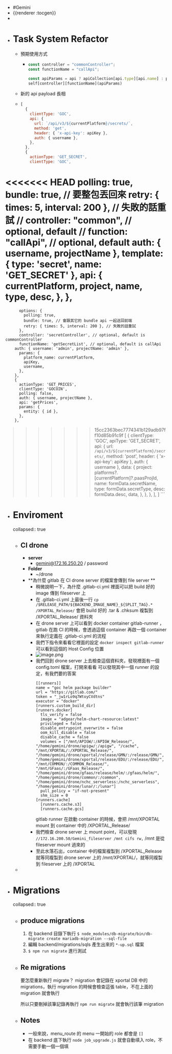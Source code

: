 - #Gemini
- {{renderer :tocgen}}
-
- # Task System Refactor
	- 預期使用方式
		- ```javascript
		  const controller = "commonController";
		  const functionName = "callApi";
		  
		  const apiParams = api ? apiCollection[api.type][api.name] : params;
		  self[controller][functionName](apiParams)
		  
		  
		  ```
	- 新的 api payload 長相
	- ```javascript
	  [
	    {
	      clientType: 'GOC',
	      api: {
	        url: `/api/v3/${currentPlatform}/secrets/`,
	        method: 'get',
	        header: { 'x-api-key': apiKey },
	        auth: { username },
	      },
	    },
	    {
	      actionType: 'GET_SECRET',
	      clientType: 'GOC',
<<<<<<< HEAD
	      polling: true,
	      bundle: true,  // 要整包丟回來
	      retry: { times: 5, interval: 200 }, // 失敗的話重試
	      // controller: "common", // optional, default
	      // function: "callApi", // optional, default
	      auth: { username, projectName },
	      template: { type: 'secret', name: 'GET_SECRET' },
	      api: {
	        currentPlatform,
	        project,
	        name,
	        type,
	        desc,
	      },
	    },
=======
	      options: {
	        polling: true,
	        bundle: true, // 會跟其它的 bundle api 一起送回前端
	        retry: { times: 5, interval: 200 }, // 失敗的話重試
	      },
	      controller: 'secretController', // optional, default is commonController
	      functionName: 'getSecretList', // optional, default is callApi
	  	auth: { username: 'admin', projectName: 'admin' },
	      params: {
	        platform_name: currentPlatform,
	        apiKey,
	        username,
	      },
	    },
	    {
	      actionType: 'GET_PRICES',
	      clientType: 'GOCOIN',
	      polling: false,
	      auth: { username, projectName },
	      api: 'getPrices',
	      params: {
	        entity: { id },
	      },
	    },
>>>>>>> 15cc2363bec7774341b129adb97ff10d85b91c9f
	    [
	      {
	        clientType: 'GOC',
	        apiType: 'GET_SECRET',
	        api: {
	          url: `/api/v3/${currentPlatform}/secrets/`,
	          method: 'post',
	          header: { 'x-api-key': apiKey },
	          auth: { username },
	          data: {
	            project: platforms?.[currentPlatform]?.paasProjId,
	            name: formData.secretName,
	            type: formData.secretType,
	            desc: formData.desc,
	            data,
	          },
	        },
	      },
	    ],
	  ]
	  ```
- # Enviroment
  collapsed:: true
	- ## CI drone
		- **server**
			- gemini@172.16.250.20 / password
		- **Folder**
			- ~/drone
		- **為什麼 gitlab 在 CI drone server 的檔案會傳到 file server **
			- 稍微說明一下，為什麼 .gitlab-ci.yml 裡面可以把 build 好的 image 傳到 fileserver 上
			- 在 .gitlab-ci.yml 上最後一行
			  `cp /$RELEASE_PATH/${BACKEND_IMAGE_NAME}_${SPLIT_TAG}.* /XPORTAL_Release/`
			  會把 build 好的 .tar & .chksum 複製到 /XPORTAL_Release/ 資料夾
			- 在 drone server 上可以看到 docker container gitlab-runner ，gitlab 在跑 CI 的時候，會透過這個 container 再啟一個 container 來執行定義在 .gitlab-ci.yml 的流程
			- 我們下指令來看看它裡面的設定 `docker inspect gitlab-runner`
			  可以看到這個的 Host Config 位置
			- ![image.png](../assets/image_1657159066036_0.png)
			- 我們回到 drone server 上去檢查這個資料夾，發現裡面有一個 config.toml 檔案，打開來看看
			  可以發現其中一個 runner 的設定，有我們要的答案
			  ```
			  [[runners]]
			  name = "goc helm package builder"
			  url = "https://gitlab.com/"
			  token = "_jw1rLo9q7WtoyCVdtns"
			  executor = "docker"
			  [runners.custom_build_dir]
			  [runners.docker]
			    tls_verify = false
			    image = "adgear/helm-chart-resource:latest"
			    privileged = false
			    disable_entrypoint_overwrite = false
			    oom_kill_disable = false
			    disable_cache = false
			    volumes = ["/mnt/APIGW/:/APIGW_Release/", "/home/gemini/drone/apigw/:/apigw", "/cache", "/mnt/XPORTAL/:/XPORTAL_Release/", "/home/gemini/drone/xportal/release/GMN/:/release/GMN/", "/home/gemini/drone/xportal/release/EDU/:/release/EDU/", "/mnt/COMMON/:/COMMON_Release/", "/mnt/GFaas/:/GFaas_Release/", "/home/gemini/drone/gfaas/release/helm/:/gfaas/helm/", "/home/gemini/drone/common/:/common", "/home/gemini/drone/nchc_serverless:/nchc_serverless", "/home/gemini/drone/lunar/:/lunar"]
			    pull_policy = "if-not-present"
			    shm_size = 0
			  [runners.cache]
			    [runners.cache.s3]
			    [runners.cache.gcs]
			  ```
			  gitlab runner 在啟動 container 的時候，會把 /mnt/XPORTAL mount 到 container 中的 /XPORTAL_Release/
			- 我們檢查 drone server 上 mount point，可以發現
			  `//172.16.200.50/Gemini_fileserver /mnt cifs rw,`
			  /mnt 是從 fileserver mount 過來的
			- 至此水落石出，container 中的檔案複製到 /XPORTAL_Release 就等同複製到 drone server 上的 /mnt/XPORTAL/，就等同複製到 fileserver 上的 /XPORTAL
	-
- # Migrations
  collapsed:: true
	- ##  produce migrations
	  1. 在 backend 目錄下執行
	  	`$ node_modules/db-migrate/bin/db-migrate create mariadb-migration --sql-file`
	  2. 編輯 backend/migrations/sqls 產生出來的 `*-up.sql` 檔案
	  3. `$ npm run migrate` 進行測試
	- ## Re migrations
	  要怎麼重新執行 migrate？
	  migration 會記錄在 xportal DB 中的 migrations，執行 migration 的時候會檢查這張 table，不在上面的 migration 就會執行
	  
	  所以只要刪掉該筆記錄再執行 `npm run migrate` 就會執行該筆 migration
	- ## Notes
		- 一般來說，menu_route 的 menu 一開始的 role 都會是 `[]`
		- 在 backend 底下執行 `node job_upgrade.js` 就會自動填入 role，不需要手動一個一個填